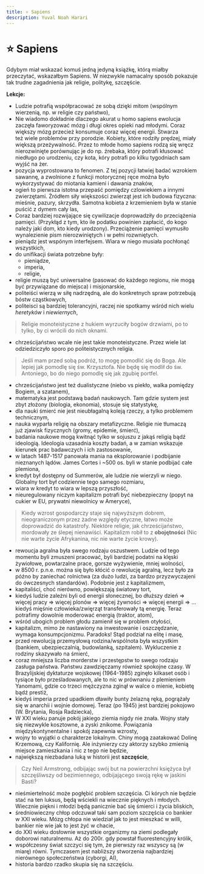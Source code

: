 ```yaml
---
title: ⭐ Sapiens
description: Yuval Noah Harari
---
```


# ⭐ Sapiens

Gdybym miał wskazać komuś jedną jedyną książkę, którą miałby przeczytać, wskazałbym Sapiens. W niezwykle namacalny sposób pokazuje tak trudne zagadnienia jak religie, politykę, szczęście.

**Lekcje:**
- Ludzie potrafią współpracować ze sobą dzięki mitom (wspólnym wierzenią, np. w religie czy państwo),
- Nie wiadomo dokładnie dlaczego akurat u homo sapiens ewolucja zaczęła faworyzować mózg i długi okres opieki nad młodymi. Coraz większy mózg przecież konsumuje coraz więcej energii. Stwarza też wiele problemów przy porodzie. Kobiety, które rodziły prędzej, miały większą przeżywalność. Przez to młode homo sapiens rodzą się wręcz nierozwinięte porównując je do np. źrebaka, który potrafi kłusować niedługo po urodzeniu, czy kota, kóry potrafi po kilku tygodniach sam wyjść na żer. 
- pozycja wyprostowana to fenomen. Z tej pozycji łatwiej badać wzrokiem sawannę, a zwolnione z funkcji motorycznej ręce można było wykorzystywać do miotania kamieni i dawania znaków,
- ogień to pierwsza istotna przepaść pomiędzy czlowiekiem a innymi zwierzętami. Żródłem siły większości zwierząt jest ich budowa fizyczna: mieśnie, pazury, skrzydła. Samotna kobieta z krzemieniem była w stanie puścić z dymem cały las,
- Coraz bardziej rozwijające się cywilizacje doprowadziły do przeciążenia pamięci. (Przykłąd z tym, kto ile podatku powinien zapłacić, do kogo należy jaki dom, kto kiedy urodzony). Przeciążenie pamięci wymusiło wynalezienie pism nierozwiniętych i w pełni rozwniętych.
- pieniądz jest wspónym interfejsem. Wiara w niego musiała pochłonąć wszystkich,
- do unifikacji świata potrzebne były:
	- pieniądze,
	- imperia,
	- religie,
- religie muszą być uniwersalne (pasować do każdego regionu, nie mogą być przywiązane do miejsca) i misjonarskie,
- politeiści wierzą w siłę nadrzędną, ale do konkretnych spraw potrzebują bóstw cząstkowych,
- politeisci są bardziej tolerancyjni, raczej nie spotkamy wśród nich wielu *heretyków* i *niewiernych*,

> Religie monoteistyczne z hukiem wyrzuciły bogów drzwiami, po to tylko, by ci wrócili do nich oknami.

- chrześcijaństwo wcale nie jest takie monoteistyczne. Przez wiele lat odziedziczyło sporo po politeistycznych religia.

> Jeśli mam przed sobą podróż, to mogę pomodlić się do Boga. Ale lepiej jak pomodlę się św. Krzysztofa. Nie będę się modlił do św. Antoniego, bo do niego pomodlę się jak zgubię portfel.

- chrześcijaństwo jest też dualistyczne (niebo vs piekło, walka pomiędzy Bogiem, a szatanem),
- matematyka jest podstawą badań naukowych. Tam gdzie system jest zbyt złożony (biologia, ekonomia), stosuje się statystykę,
- dla nauki śmierć nie jest nieubłagalną koleją rzeczy, a tylko problemem technicznym,
- nauka wyparła religię na obszary metafizyczne. Religie nie tłumaczą już zjawisk fizycznych (gromy, epidemie, śmierć),
- badania naukowe mogą kwitnąć tylko w sojuszu z jakąś religią bądź ideologią. Ideologia uzasadnia koszty badań, a w zamian wskazuje kierunek prac badawczych i ich zastosowanie,
- w latach 1487-1517 panowała mania na eksplorowanie i podbijanie nieznanych lądów. James Cortes i ~500 os. byli w stanie podbijać całe plemiona,
- kredyt był dostępny od Summerów, ale ludzie nie wierzyli w niego. Globalny tort był codziennie tego samego rozmiaru,
- wiara w kredyt to wiara w lepszą przyszłość,
- nieuregulowany niczym kapitalizm potrafi być niebezpieczny (popyt na cukier w EU, prywatni niewolnicy w Ameryce),

> Kiedy wzrost gospodarczy staje się najwyższym dobrem, nieograniczonym przez żadne względy etyczne, łatwo może doprowadzić do katastrofy. Niektóre religie, jak chrześcijaństwo, mordowały ze ślepej nienawiści. Kapitalizm robił to z **obojętności** (Nic nie warte życie Afrykanina, nic nie warte życie krowy).

- rewoucja agralna była swego rodzaju oszustwem. Ludzie od tego momentu byli zmuszeni pracować, byli bardziej podatni na klęski żywiołowe, powtarzalne prace, gorsze wyżywienie, mniej wolności,
- w 8500 r. p.n.e. można się było kłócić o rewolucję agralną, lecz było za późno by zaniechać rolnictwa (za dużo ludzi, za bardzo przyzwyczajeni do ówczesnych standardów). Podobnie jest z kapitalizmem,
- kapitaliści, choć nierówno, powiększają światowy tort,
- kiedyś ludzie zależni byli od energii słonecznej, bo dłuższy dzień => więcej pracy => więcej plonów => więcej żywności => więcej energii => ...
	kiedyś mięśnie człowieka/zwięrząt transferowały tą energię. Teraz potrafimy dowolnie moderować energią (traktor, atom),
- wśród ubogich problem głodu zamienił się w problem otyłości,
- kapitalizm, mimo że nastawiony na inwestowanie i oszczędzanie, wymaga konsumpcjonizmu. Paradoks! Stąd podział na elitę i masę,
- przed rewolucją przemysłową rodzina/wspólnota była wszystkim (bankiem, ubezpieczalnią, budowlanką, szpitalem). Wykluczenie z rodziny skazywało na śmierć,
- coraz mniejsza liczba morderstw i przestępstw to swego rodzaju zasługa państwa. Państwu zawdzięczamy również spokojne czasy. W Brazylijskiej dyktaturze wojskowej (1964-1985) zginęło kilkaset osób i tysiące było prześladowanych, ale to nic w prównaniu z plemieniem Yanomami, gdzie co trzeci mężczyzna zginął w walce o mienie, kobietę bądź prestiż,
- kiedyś imperia przed upadkiem dławiły bunty żelazną ręką, pogrążały się w anarchii i wojnie domowej. Teraz (po 1945) jest bardziej pokojowo (W. Brytania, Rosja Radziecka),
- W XXI wieku panuje pokój jakiego ziemia nigdy nie znała. Wojny stały się niezwykle kosztowne, a zyski znikome. Powiązania międzykontynentalne i spokój zapewnia wzrosty,
- wojny to wyjątki o charakterze lokalnym. Chiny mogą zaatakować Dolinę Krzemową, czy Kalifornię. Ale inżynierzy czy aktorzy szybko zmienią miejsce zamieszkania i nic z tego nie będzie,
- największą niezbadana luką w historii jest **szczęście**,

> Czy Neil Armstrong, odbijając swój but na powierzchni księżyca był szczęśliwszy od bezimiennego, odbijającego swoją rękę w jaskini Basti?

- nieśmiertelność może pogłębić problem szczęścia. Ci kórych nie będzie stać na ten luksus, będą wściekli na wiecznie pięknych i młodych. Wiecznie piękni i młodzi będą panicznie bać się śmierci i życia bliskich,
- średniowieczny chłop odczuwał taki sam poziom szczęścia co bankier w XXI wieku. Mózg chłopa nie wiedział jak to jest mieszkać w willi, bankier nie wie jak to jest żyć w chacie,
- do XXI wieku dosłownie wszystkie organizmy na ziemi podlegały doborowi naturalnemu. Aż do 200r. gdy powstał fluorestencyjny królik,
- współczesny świat szczyci się tym, że pierwszy raz wszyscy są (w miarę) równi. Tymczasem jest nabliższy stworzenia najbardziej nierównego społeczeństwa (cyborgi, AI),
- historia bardzo rzadko skupia się na szczęściu.